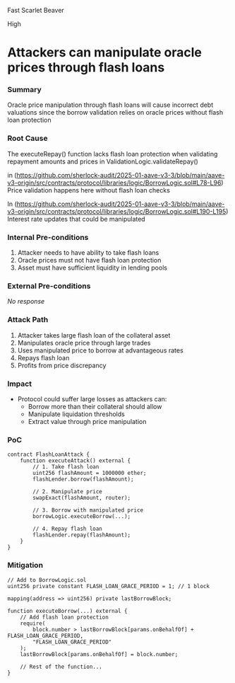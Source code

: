 Fast Scarlet Beaver

High

# Attackers can manipulate oracle prices through flash loans

### Summary

Oracle price manipulation through flash loans will cause incorrect debt valuations since the borrow validation relies on oracle prices without flash loan protection


### Root Cause

The executeRepay() function lacks flash loan protection when validating repayment amounts and prices in ValidationLogic.validateRepay()

in (https://github.com/sherlock-audit/2025-01-aave-v3-3/blob/main/aave-v3-origin/src/contracts/protocol/libraries/logic/BorrowLogic.sol#L78-L96) Price validation happens here without flash loan checks

In (https://github.com/sherlock-audit/2025-01-aave-v3-3/blob/main/aave-v3-origin/src/contracts/protocol/libraries/logic/BorrowLogic.sol#L190-L195) Interest rate updates that could be manipulated



### Internal Pre-conditions

1. Attacker needs to have ability to take flash loans
2. Oracle prices must not have flash loan protection
3. Asset must have sufficient liquidity in lending pools

### External Pre-conditions

_No response_

### Attack Path

1. Attacker takes large flash loan of the collateral asset
2. Manipulates oracle price through large trades
3. Uses manipulated price to borrow at advantageous rates
4. Repays flash loan
5. Profits from price discrepancy

### Impact

* Protocol could suffer large losses as attackers can:
  - Borrow more than their collateral should allow
  - Manipulate liquidation thresholds
  - Extract value through price manipulation

### PoC

```solidity
contract FlashLoanAttack {
    function executeAttack() external {
        // 1. Take flash loan
        uint256 flashAmount = 1000000 ether;
        flashLender.borrow(flashAmount);
        
        // 2. Manipulate price
        swapExact(flashAmount, router);
        
        // 3. Borrow with manipulated price
        borrowLogic.executeBorrow(...);
        
        // 4. Repay flash loan
        flashLender.repay(flashAmount);
    }
}
```

### Mitigation

```solidity
// Add to BorrowLogic.sol
uint256 private constant FLASH_LOAN_GRACE_PERIOD = 1; // 1 block

mapping(address => uint256) private lastBorrowBlock;

function executeBorrow(...) external {
    // Add flash loan protection
    require(
        block.number > lastBorrowBlock[params.onBehalfOf] + FLASH_LOAN_GRACE_PERIOD,
        "FLASH_LOAN_GRACE_PERIOD"
    );
    lastBorrowBlock[params.onBehalfOf] = block.number;
    
    // Rest of the function...
}
```

